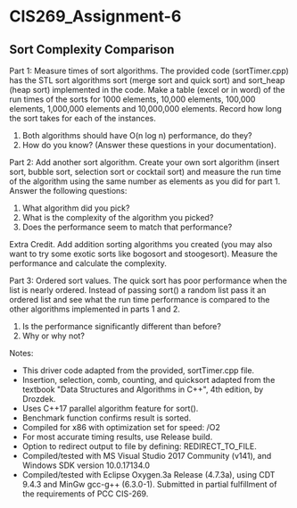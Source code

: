 # CIS269_Assignment-6
## Sort Complexity Comparison

Part 1: Measure times of sort algorithms. The provided code (sortTimer.cpp) has the STL sort algorithms sort  (merge sort and quick sort) and sort_heap (heap sort) implemented in the code. Make a table (excel or in word) of the run times of the sorts for 1000 elements, 10,000 elements, 100,000 elements, 1,000,000 elements and 10,000,000 elements. Record how long the sort takes for each of the instances.
  1. Both algorithms should have O(n log n) performance, do they?
  2. How do you know? (Answer these questions in your documentation).

Part 2: Add another sort algorithm. Create your own sort algorithm (insert sort, bubble sort, selection sort or cocktail sort) and measure the run time of the algorithm using the same number as elements as you did for part 1. Answer the following questions:
  1. What algorithm did you pick?
  2. What is the complexity of the algorithm you picked?
  3. Does the performance seem to match that performance?

Extra Credit. Add addition sorting algorithms you created (you may also want to try some exotic sorts like bogosort and stoogesort). Measure the performance and calculate the complexity.

Part 3: Ordered sort values. The quick sort has poor performance when the list is nearly ordered. Instead of passing sort() a random list pass it an ordered list and see what the run time performance is compared to the other algorithms implemented in parts 1 and 2. 
  1. Is the performance significantly different than before? 
  2. Why or why not?

Notes:
* This driver code adapted from the provided, sortTimer.cpp file.
* Insertion, selection, comb, counting, and quicksort adapted from the textbook "Data Structures and Algorithms in C++", 4th edition, by Drozdek.
* Uses C++17 parallel algorithm feature for sort().
* Benchmark function confirms result is sorted.
* Compiled for x86 with optimization set for speed: /O2
* For most accurate timing results, use Release build.
* Option to redirect output to file by defining: REDIRECT_TO_FILE.
* Compiled/tested with MS Visual Studio 2017 Community (v141), and Windows SDK version 10.0.17134.0
* Compiled/tested with Eclipse Oxygen.3a Release (4.7.3a), using CDT 9.4.3 and MinGw gcc-g++ (6.3.0-1).
Submitted in partial fulfillment of the requirements of PCC CIS-269.
